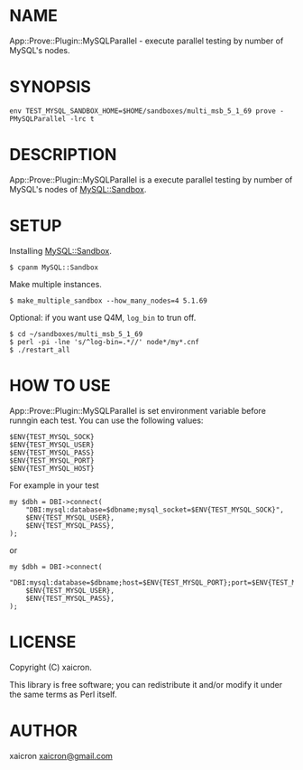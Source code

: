 # NAME

App::Prove::Plugin::MySQLParallel - execute parallel testing by number of MySQL's nodes.

# SYNOPSIS

    env TEST_MYSQL_SANDBOX_HOME=$HOME/sandboxes/multi_msb_5_1_69 prove -PMySQLParallel -lrc t

# DESCRIPTION

App::Prove::Plugin::MySQLParallel is a execute parallel testing by number of MySQL's nodes of [MySQL::Sandbox](http://search.cpan.org/perldoc?MySQL::Sandbox).

# SETUP

Installing [MySQL::Sandbox](http://search.cpan.org/perldoc?MySQL::Sandbox).

    $ cpanm MySQL::Sandbox

Make multiple instances.

    $ make_multiple_sandbox --how_many_nodes=4 5.1.69

Optional: if you want use Q4M, `log_bin` to trun off.

    $ cd ~/sandboxes/multi_msb_5_1_69
    $ perl -pi -lne 's/^log-bin=.*//' node*/my*.cnf
    $ ./restart_all

# HOW TO USE

App::Prove::Plugin::MySQLParallel is set environment variable before runngin each test.
You can use the following values:

    $ENV{TEST_MYSQL_SOCK}
    $ENV{TEST_MYSQL_USER}
    $ENV{TEST_MYSQL_PASS}
    $ENV{TEST_MYSQL_PORT}
    $ENV{TEST_MYSQL_HOST}

For example in your test

    my $dbh = DBI->connect(
        "DBI:mysql:database=$dbname;mysql_socket=$ENV{TEST_MYSQL_SOCK}",
        $ENV{TEST_MYSQL_USER},
        $ENV{TEST_MYSQL_PASS},
    );

or

    my $dbh = DBI->connect(
        "DBI:mysql:database=$dbname;host=$ENV{TEST_MYSQL_PORT};port=$ENV{TEST_MYSQL_PORT}",
        $ENV{TEST_MYSQL_USER},
        $ENV{TEST_MYSQL_PASS},
    );

# LICENSE

Copyright (C) xaicron.

This library is free software; you can redistribute it and/or modify
it under the same terms as Perl itself.

# AUTHOR

xaicron <xaicron@gmail.com>
